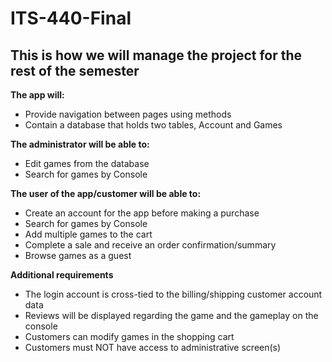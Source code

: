 # ITS-440-Final
This is how we will manage the project for the rest of the semester
-----------------------------------------------------------------------------------------------------------------------------------------------------------------------------------
**The app will:**

*    Provide navigation between pages using methods
*    Contain a database that holds two tables, Account and Games


**The administrator will be able to:**

*    Edit games from the database
*    Search for games by Console


**The user of the app/customer will be able to:**

*    Create an account for the app before making a purchase
*    Search for games by Console
*    Add multiple games to the cart
*    Complete a sale and receive an order confirmation/summary
*    Browse games as a guest


**Additional requirements**

*   The login account is cross-tied to the billing/shipping customer account data
*   Reviews will be displayed regarding the game and the gameplay on the console
*   Customers can modify games in the shopping cart
*   Customers must NOT have access to administrative screen(s)
